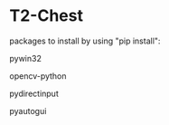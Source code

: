 # T2-Chest

packages to install by using "pip install":

pywin32 

opencv-python

pydirectinput

pyautogui

